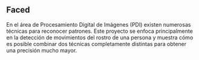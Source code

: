 ## Faced

En el área de Procesamiento Digital de Imágenes (PDI) existen numerosas técnicas para reconocer patrones. Este proyecto se enfoca principalmente en la detección de movimientos del rostro de una persona y muestra cómo es posible combinar dos técnicas completamente distintas para obtener una precisión mucho mayor.



